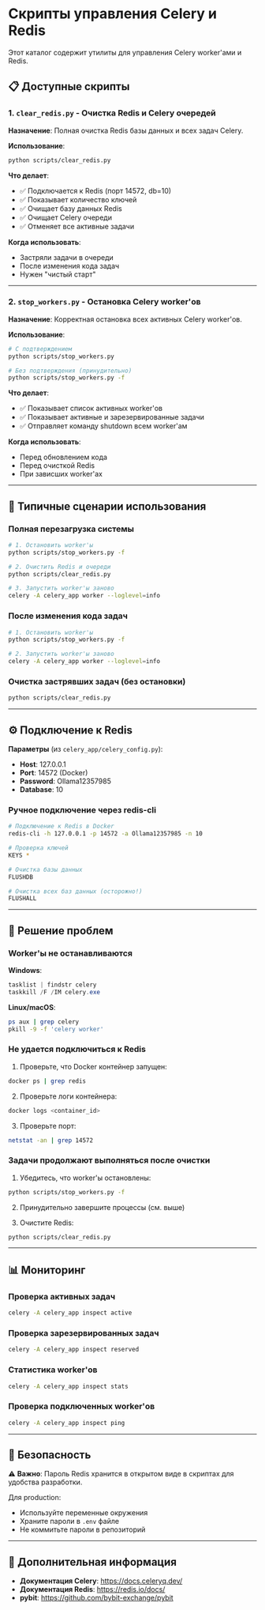 # Скрипты управления Celery и Redis

Этот каталог содержит утилиты для управления Celery worker'ами и Redis.

## 📋 Доступные скрипты

### 1. `clear_redis.py` - Очистка Redis и Celery очередей

**Назначение**: Полная очистка Redis базы данных и всех задач Celery.

**Использование**:
```bash
python scripts/clear_redis.py
```

**Что делает**:
- ✅ Подключается к Redis (порт 14572, db=10)
- ✅ Показывает количество ключей
- ✅ Очищает базу данных Redis
- ✅ Очищает Celery очереди
- ✅ Отменяет все активные задачи

**Когда использовать**:
- Застряли задачи в очереди
- После изменения кода задач
- Нужен "чистый старт"

---

### 2. `stop_workers.py` - Остановка Celery worker'ов

**Назначение**: Корректная остановка всех активных Celery worker'ов.

**Использование**:
```bash
# С подтверждением
python scripts/stop_workers.py

# Без подтверждения (принудительно)
python scripts/stop_workers.py -f
```

**Что делает**:
- ✅ Показывает список активных worker'ов
- ✅ Показывает активные и зарезервированные задачи
- ✅ Отправляет команду shutdown всем worker'ам

**Когда использовать**:
- Перед обновлением кода
- Перед очисткой Redis
- При зависших worker'ах

---

## 🔧 Типичные сценарии использования

### Полная перезагрузка системы

```bash
# 1. Остановить worker'ы
python scripts/stop_workers.py -f

# 2. Очистить Redis и очереди
python scripts/clear_redis.py

# 3. Запустить worker'ы заново
celery -A celery_app worker --loglevel=info
```

### После изменения кода задач

```bash
# 1. Остановить worker'ы
python scripts/stop_workers.py -f

# 2. Запустить worker'ы заново
celery -A celery_app worker --loglevel=info
```

### Очистка застрявших задач (без остановки)

```bash
python scripts/clear_redis.py
```

---

## ⚙️ Подключение к Redis

**Параметры** (из `celery_app/celery_config.py`):
- **Host**: 127.0.0.1
- **Port**: 14572 (Docker)
- **Password**: Ollama12357985
- **Database**: 10

### Ручное подключение через redis-cli

```bash
# Подключение к Redis в Docker
redis-cli -h 127.0.0.1 -p 14572 -a Ollama12357985 -n 10

# Проверка ключей
KEYS *

# Очистка базы данных
FLUSHDB

# Очистка всех баз данных (осторожно!)
FLUSHALL
```

---

## 🐛 Решение проблем

### Worker'ы не останавливаются

**Windows**:
```powershell
tasklist | findstr celery
taskkill /F /IM celery.exe
```

**Linux/macOS**:
```bash
ps aux | grep celery
pkill -9 -f 'celery worker'
```

### Не удается подключиться к Redis

1. Проверьте, что Docker контейнер запущен:
```bash
docker ps | grep redis
```

2. Проверьте логи контейнера:
```bash
docker logs <container_id>
```

3. Проверьте порт:
```bash
netstat -an | grep 14572
```

### Задачи продолжают выполняться после очистки

1. Убедитесь, что worker'ы остановлены:
```bash
python scripts/stop_workers.py -f
```

2. Принудительно завершите процессы (см. выше)

3. Очистите Redis:
```bash
python scripts/clear_redis.py
```

---

## 📊 Мониторинг

### Проверка активных задач

```bash
celery -A celery_app inspect active
```

### Проверка зарезервированных задач

```bash
celery -A celery_app inspect reserved
```

### Статистика worker'ов

```bash
celery -A celery_app inspect stats
```

### Проверка подключенных worker'ов

```bash
celery -A celery_app inspect ping
```

---

## 🔐 Безопасность

⚠️ **Важно**: Пароль Redis хранится в открытом виде в скриптах для удобства разработки. 

Для production:
- Используйте переменные окружения
- Храните пароли в `.env` файле
- Не коммитьте пароли в репозиторий

---

## 📝 Дополнительная информация

- **Документация Celery**: https://docs.celeryq.dev/
- **Документация Redis**: https://redis.io/docs/
- **pybit**: https://github.com/bybit-exchange/pybit


